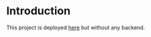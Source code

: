 # Introduction

This project is deployed [here](https://poetic-sunflower-3494c4.netlify.app) but without any backend.